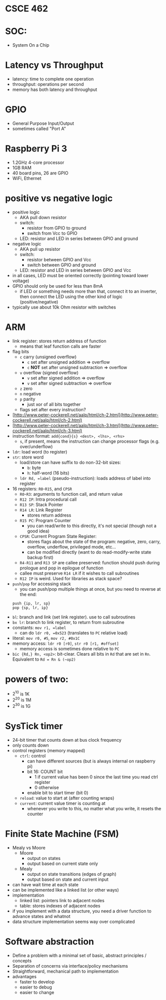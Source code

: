# CSCE 462


# SOC:
* System On a Chip

# Latency vs Throughput
* latency: time to complete one operation
* throughput: operations per second
* memory has both latency and throughput

# GPIO
* General Purpose Input/Output
* sometimes called "Port A"

# Raspberry Pi 3
* 1.2GHz 4-core processor
* 1GB RAM
* 40 board pins, 26 are GPIO
* WiFi, Ethernet

# positive vs negative logic
* positive logic
	* AKA pull down resistor
	* switch:
		* resistor from GPIO to ground
		* switch from Vcc to GPIO
	* LED: resistor and LED in series between GPIO and ground
* negative logic
	* AKA pull up resistor
	* switch:
		* resistor between GPIO and Vcc
		* switch between GPIO and ground
	* LED: resistor and LED in series between GPIO and Vcc
* in all cases, LED must be oriented correctly (pointing toward lower voltage)
* GPIO should only be used for less than 8mA
	* if LED or something needs more than that, connect it to an inverter, then connect the LED using the other kind of logic (positive/negative)
* typically use about 10k Ohm resistor with switches

# ARM
* link register: stores return address of function
	* means that leaf function calls are faster
* flag bits
	* `c` carry (unsigned overflow)
		* `c` set after unsigned addition => overflow
		* `c` **NOT** set after unsigned subtraction => overflow
	* `v` overflow (signed overflow)
		* `v` set after signed addition => overflow
		* `v` set after signed subtraction => overflow
	* `z` zero
	* `n` negative
	* `p` parity
		* just xor of all bits together
	* flags set after every instruction?
* [http://www.peter-cockerell.net/aalp/html/ch-2.html](http://www.peter-cockerell.net/aalp/html/ch-2.html)
* [http://www.peter-cockerell.net/aalp/html/ch-3.html](http://www.peter-cockerell.net/aalp/html/ch-3.html)
* instruction format: `add{cond}{s} <dest>, <lhs>, <rhs>`
	* `s`, if present, means the instruction can change processor flags (e.g. over/underflow)
* `ldr`: load word (to register)
* `str`: store word
	* load/store can have suffix to do non-32-bit sizes:
		* `b`: byte
		* `h`: half-word (16 bits)
	* `ldr Rd, =label` (pseudo-instruction): loads address of label into register
* 16 registers: `R0`-`R15`, and `CPSR`
	* `R0`-`R3`: arguments to function call, and return value
	* `R12 IP`: Intra procedural call
	* `R13 SP`: Stack Pointer
	* `R14 LR`: Link Register
		* stores return address
	* `R15 PC`: Program Counter
		* you can read/write to this directly, it's not special (though not a good idea)
	* `CPSR`: Current Program State Register:
		* stores flags about the state of the program:
			negative, zero, carry, overflow, underflow, privileged mode, etc...
		* can be modified directly (want to do read-modify-write state backup first)
	* `R4-R11` and `R13 SP` are callee preserved: function should push during prologue and pop in epilogue of function
	* callee must preserve `R14 LR` if it wishes to call subroutines
	* `R12 IP` is weird. Used for libraries as stack space?
* `push`/`pop` for accessing stack
	* you can push/pop multiple things at once, but you need to reverse at the end: 
	````
	push {ip, lr, sp}
	pop {sp, lr, ip}
	````
* `bl`: branch and link (set link register). use to call subroutines
* `bx lr`: branch to link register, to return from subroutine
* constants: `mov r1, =label`
	* can do `ldr r0, =0x523` (translates to `PC` relative load)
* literal: `mov r0, #5`, `mov r2, #0x1C`
* memory access: `ldr r0 [r0]`, `str r0 [r1, #offset]`
	* memory access is sometimes done relative to `PC`
* `bic {Rd,} Rn, <op2>`: bit-clear. Clears all bits in `Rd` that are set in `Rn`. Equivalent to `Rd = Rn & (~op2)`

# powers of two:
* $2^{10}$ is 1K
* $2^{20}$ is 1M
* $2^{30}$ is 1G

# SysTick timer
* 24-bit timer that counts down at bus clock frequency
* only counts down
* control registers (memory mapped)
	* `ctrl`: control
		* can have different sources (but is always internal on raspberry pi)
        * bit 16: COUNT bit
            * 1 if current value has been 0 since the last time you read ctrl register
            * 0 otherwise
		* enable bit to start timer (bit 0)
	* `reload`: value to start at (after counting wraps)
	* `current`: current value timer is counting at
        * whenever you write to this, no matter what you write, it resets the counter


# Finite State Machine (FSM)
* Mealy vs Moore
	* Moore
		* output on states
		* output based on current state only
	* Mealy
		* output on state transitions (edges of graph)
		* output based on state and current input
* can have wait time at each state
* can be implemented like a linked list (or other ways)
* implementation
	* linked list: pointers link to adjacent nodes
	* table: stores indexes of adjacent nodes
* if you implement with a data structure, you need a driver function to advance states and whatnot
* data structure implementation seems way over complicated

# Software abstraction
* Define a problem with a minimal set of basic, abstract principles / concepts
* Separation of concerns via interface/policy mechanisms
* Straightforward, mechanical path to implementation
* advantages
	* faster to develop
	* easier to debug
	* easier to change


<!-- stuff not on exam 1 -->
<!-- 
# interrupts
* generated externally or internally
	* external: IO device (e.g. keyboard)
	* internal, e.g. exception, syscall
* each interrupt source has two bits:
	* arm bit: allow that interrupt to be triggered
	* flag bit: hardware sets this flag to throw interrupt, software clears flag when it starts handling the interrupt 
* interrupts are prioritized
	* against each other and against current state of CPU
	* PRIMASK: interrupt priority mask register
* there is a global interrupt enable/disable flag
* acknowledge interrupt means clear flag bit and begin handling interrupt
* can set other bit to enable/disable interrupts by source
* interrupt program status register IPSR: stores info about current interrupt
* interrupt service routine ISR: called by CPU when interrupt happens
	* TODO is there a separate one per interrupt?
 -->
